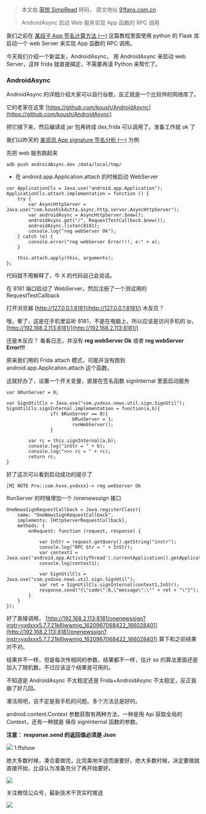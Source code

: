 > 本文由 [简悦 SimpRead](http://ksria.com/simpread/) 转码， 原文地址 [91fans.com.cn](http://91fans.com.cn/post/fridarpctwo/#gsc.tab=0)

> AndroidAsync 启动 Web 服务实现 App 函数的 RPC 调用

我们之前在 [某段子 App 签名计算方法 (一)](http://91fans.com.cn/post/zysignone) 这篇教程里面使用 python 的 Flask 库启动一个 web Server 来实现 App 函数的 RPC 调用。

今天我们介绍一个新盆友，AndroidAsync， 用 AndroidAsync 来启动 web Server，这样 frida 就直接搞定，不需要再请 Python 来帮忙了。

### AndroidAsync[](#_androidasync)

AndroidAsync 的详细介绍大家可以自行谷歌，反正就是一个比较帅的网络库了。

它的老家在这里 [https://github.com/koush/AndroidAsync](https://github.com/koush/AndroidAsync)

把它搞下来，然后编译成 jar 包再转成 dex,frida 可以调用了。准备工作就 ok 了

我们以昨天的 [某资讯 App signature 签名分析 (一)](http://91fans.com.cn/post/onenewsone/) 为例

先把 web 服务跑起来

```
adb push androidAsync.dex /data/local/tmp/

```

*   在 android.app.Application.attach 的时候启动 WebServer

```
var ApplicationCls = Java.use("android.app.Application");
ApplicationCls.attach.implementation = function () {
    try {
        var AsyncHttpServer = Java.use("com.koushikdutta.async.http.server.AsyncHttpServer");
        var androidAsync = AsyncHttpServer.$new();
        androidAsync.get("/", RequestTestCallback.$new());
        androidAsync.listen(8181);
        console.log("reg webServer Ok");
    } catch (e) {
        console.error("reg webServer Error!!!, e:" + e);
    }

    this.attach.apply(this, arguments);
};

```

代码就不用解释了，牛 X 的代码自己会说话。

在 8181 端口启动了 WebServer，然后注册了一个测试用的 RequestTestCallback

打开浏览器 [http://127.0.0.1:8181](http://127.0.0.1:8181/) 木反应？

哦，晕了，这是在手机里监听 8181，不是在电脑上，所以应该是访问手机的 ip， [http://192.168.2.113:8181/](http://192.168.2.113:8181/)

还是木反应？ 看看日志，并没有 **reg webServer Ok** 或者 **reg webServer Error!!!**

原来我们用的 Frida attach 模式，可能并没有跑到 android.app.Application.attach 这个函数。

这就好办了，设置一个开关变量，直接在签名函数 signInternal 里面启动服务

```
var bRunServer = 0;

var SignUtilCls = Java.use("com.yxdxxx.news.util.sign.SignUtil");
SignUtilCls.signInternal.implementation = function(a,b){
                if( bRunServer == 0){
                        bRunServer = 1;
                        runWebServer();
                }

        var rc = this.signInternal(a,b);
        console.log("inStr = " + b);
        console.log(">>> rc = " + rc);
        return rc;
}

```

好了这次可以看到启动成功的提示了

```
[MI NOTE Pro::com.hxxx.yxdxxx]-> reg webServer Ok

```

RunServer 的时候增加一个 /onenewssign 接口

```
OneNewsSignRequestCallback = Java.registerClass({
    name: "OneNewsSignRequestCallback",
    implements: [HttpServerRequestCallback],
    methods: {
        onRequest: function (request, response) {
            
            var InStr = request.getQuery().getString("instr");
            console.log("RPC Str = " + InStr);
            var context1 = Java.use('android.app.ActivityThread').currentApplication().getApplicationContext();
            console.log(context1);

            var SignUtilCls = Java.use("com.yxdxxx.news.util.sign.SignUtil");
            var ret = SignUtilCls.signInternal(context1,InStr);
            response.send("{\"code\":0,\"message\":\"" + ret + "\"}");
        }
    }
});

```

好了直接调用， [http://192.168.2.113:8181/onenewssign?instr=yxdxxx5.7.7.21k6lwwmig_1620967068422_166028401](http://192.168.2.113:8181/onenewssign?instr=yxdxxx5.7.7.21k6lwwmig_1620967068422_166028401) 算下和之前结果对不对。

结果并不一样，但是每次传相同的参数，结果都不一样，估计 so 的算法里面还是加入了随机数。不过应该这个结果是可用的。

不知道是 AndroidAsync 不太稳定还是 Frida+AndroidAsync 不太稳定，反正我崩了好几回。

凑活用吧，说不定是我手机的问题。多个方法总是好的。

android.content.Context 参数获取有两种方法，一种是用 Api 获取全局的 Context，还有一种就是 保存 signInternal 函数的参数。

**注意： response.send 的返回值必须是 Json**

![](http://91fans.com.cn/img/fridarpctwo/ffshow.jpeg) 1:ffshow

绝大多数时候，凑合着做完，比完美地半途而废要好。绝大多数时候，决定要做就直接开始，比自认为准备充分了再开始要好。

![](http://91fans.com.cn/img/ffzsxq.jpg)

关注微信公众号，最新技术干货实时推送

![](http://91fans.com.cn/img/ff330.png)